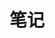 ---
title: 笔记
description: 学习和工作的心得
image: https://cdn.jsdelivr.net/gh/zhouer1/resource/img/desktop.jpg

# Badge style
style:
    background: "#2a9d8f"
    color: "#fff"
---